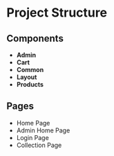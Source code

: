 # Project Structure

## Components
- **Admin**
- **Cart**
- **Common**
- **Layout**
- **Products**

## Pages
- Home Page
- Admin Home Page
- Login Page
- Collection Page
